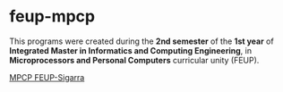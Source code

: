# feup-mpcp
 
This programs were created during the **2nd semester** of the **1st year** of **Integrated Master in Informatics and Computing Engineering**, in **Microprocessors and Personal Computers** curricular unity (FEUP).

[MPCP FEUP-Sigarra](https://sigarra.up.pt/feup/pt/ucurr_geral.ficha_uc_view?pv_ocorrencia_id=272646 "Curricular Unity Homepage")
